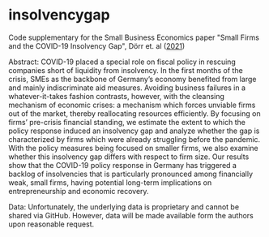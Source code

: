 # insolvencygap
Code supplementary for the Small Business Economics paper "Small Firms and the COVID-19 Insolvency Gap", Dörr et. al ([2021](https://link.springer.com/article/10.1007/s11187-021-00514-4#citeas))

Abstract:
COVID-19 placed a special role on fiscal policy in rescuing companies short of liquidity from insolvency. In the first months of the crisis, SMEs as the backbone of Germany’s economy benefited from large and mainly indiscriminate aid measures. Avoiding business failures in a whatever-it-takes fashion contrasts, however, with the cleansing mechanism of economic crises: a mechanism which forces unviable firms out of the market, thereby reallocating resources efficiently. By focusing on firms’ pre-crisis financial standing, we estimate the extent to which the policy response induced an insolvency gap and analyze whether the gap is characterized by firms which were already struggling before the pandemic. With the policy measures being focused on smaller firms, we also examine whether this insolvency gap differs with respect to firm size. Our results show that the COVID-19 policy response in Germany has triggered a backlog of insolvencies that is particularly pronounced among financially weak, small firms, having potential long-term implications on entrepreneurship and economic recovery.

Data:
Unfortunately, the underlying data is proprietary and cannot be shared via GitHub. However, data will be made available form the authors upon reasonable request.
